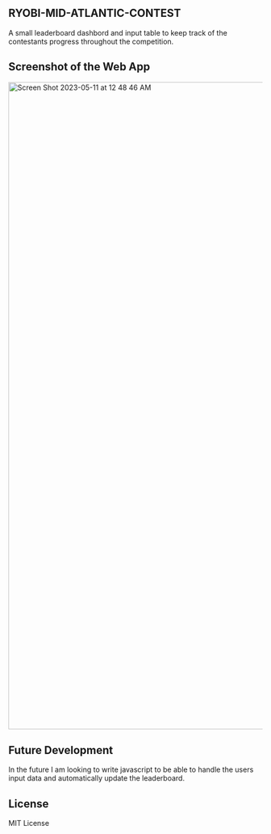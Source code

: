 ## RYOBI-MID-ATLANTIC-CONTEST

A small leaderboard dashbord and input table to keep track of the contestants progress throughout the competition.

## Screenshot of the Web App

<img width="1280" alt="Screen Shot 2023-05-11 at 12 48 46 AM" src="https://github.com/Tyler-phillips12/RYOBI-MID-ATLANTIC-CONTEST/assets/123614404/fd5bdbfa-30d5-4822-b4e5-6e8b479903f1">

## Future Development
In the future I am looking to write javascript to be able to handle the users input data and automatically update the leaderboard.

## License 
MIT License
